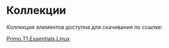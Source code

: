# Коллекции

Коллекция элементов доступна для скачивания по ссылке:

[Primo.T1.Essentials.Linux](https://www.nuget.org/packages/Primo.T1.Essentials.Linux)

